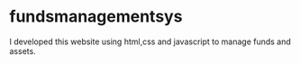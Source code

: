 # fundsmanagementsys
I developed this website using html,css and javascript to manage funds and assets.
